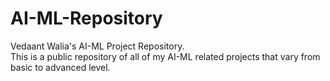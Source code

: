 # AI-ML-Repository
Vedaant Walia's AI-ML Project Repository.
</br>
This is a public repository of all of my AI-ML related projects that vary from basic to advanced level.
